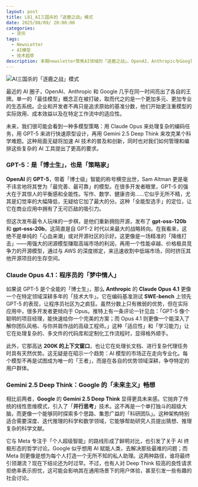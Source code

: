 ```yaml
---
layout: post
title: L81_AI三国杀的「逐鹿之战」模式
date: 2025/08/09/ 20:00:00
categories:
  - 资讯
tags:
  - NewsLetter
  - AI模型
  - 技术趋势
description: 本期newsletter聚焦AI领域的「逐鹿之战」，OpenAI、Anthropic与Google同台竞技，GPT-5、Claude Opus 4.1与Gemini 2.5 Deep Think各展所长。从全能博士生到编码工程师，再到未来主义的并行思考者，三大模型的差异化定位正重塑AI生态。本文深入解析它们的技术亮点、应用场景与市场策略，探讨多模型协同的未来趋势。
---
```


![AI三国杀的「逐鹿之战」模式](https://pics.naaln.com/2025-08-11-603e39c9ca7d4c96aa57c64e63ba6a96.png-basicBlog)

最近的 AI 圈子，OpenAI、Anthropic 和 Google 几乎在同一时间亮出了各自的王牌。单一的「最佳模型」概念正在被打破，取而代之的是一个更加多元、更加专业的生态系统。企业和开发者不再只是追求原始的基准分数，他们开始更注重模型的实际效用、成本效益以及在特定工作流中的适应性。

未来，我们很可能会看到一种多模型策略：用 Claude Opus 来处理复杂的编码任务，用 GPT-5 来进行快速原型设计，再用 Gemini 2.5 Deep Think 来攻克某个科学难题。这种局面无疑将加速 AI 技术的普及和创新，同时也对我们如何管理和编排这些复杂的 AI 工具提出了更高的要求。

### GPT-5：是「博士生」，也是「策略家」

**OpenAI** 的 **GPT-5**，带着「博士级」智能的称号横空出世，Sam Altman 更是毫不讳言地将其誉为「最完善、最可靠」的模型。在很多开发者眼里，GPT-5 的强大在于其惊人的平衡感和全能性。写作、数学、健康咨询……它似乎无所不精，尤其是幻觉率的大幅降低，无疑给它加了最大的分。这种「全能型选手」的定位，让它在商业应用中拥有了无可匹敌的吸引力。

但这次发布最令人玩味的一步棋，是他们重新拥抱开源，发布了 **gpt-oss-120b** 和 **gpt-oss-20b**。这简直是自 GPT-2 时代以来最大的战略转向。在我看来，这绝不是单纯的「心血来潮」或对开源社区的示好。这更像是一场精准的「降维打击」——用强大的闭源模型赚取高端市场的利润，再用一个性能卓越、价格极具竞争力的开源模型，通过与 AWS 的深度绑定，来迅速收割中低端市场，同时挤压其他开源项目的生存空间。

### Claude Opus 4.1：程序员的「梦中情人」

如果说 GPT-5 是个全能的「博士生」，那么 **Anthropic** 的 **Claude Opus 4.1** 更像一个在特定领域深耕多年的「技术大牛」。它在编码基准测试 **SWE-bench** 上领先 GPT-5 的表现，让程序员社区为之疯狂。虽然分数上只有微弱的优势，但在实际应用中，很多开发者更倾向于 Opus。推特上有一条评论一针见血：「GPT-5 像个聪明的项目经理，能快速给你一个完美的方案；而 Opus 4.1 则更像一个能深入了解你团队风格、与你并肩作战的高级工程师。」这种「适应性」和「学习能力」让它在处理复杂的、多文件的代码库和定制化工作流程时，显得格外顺手。

此外，它那高达 **200K 的上下文窗口**，也让它在处理长文档、进行复杂代理任务时具有天然优势。这无疑是在昭示一个趋势：AI 模型的市场正在走向专业化。每个模型不再是试图成为唯一的「王者」，而是在各自的优势领域深耕，争夺特定的用户群体。

### Gemini 2.5 Deep Think：Google 的「未来主义」畅想

相比前两者，**Google** 的 **Gemini 2.5 Deep Think** 显得更具未来感。它抛弃了传统的线性思维模式，引入了「**并行思考**」技术。这不再是一个单打独斗的超级大脑，而更像一个能够同时探索多个思路、集思广益的「科研团队」。这种架构特别适合需要深度、迭代推理的科学和数学领域，它能够帮助研究人员提出猜想、推理复杂的科学文献。

它与 Meta 专注于「个人超级智能」的路线形成了鲜明对比，也引发了关于 AI 终极形态的哲学讨论。Google 似乎想用 AI 赋能人类，去解决那些最难的问题；而 Meta 则更像是想为每个人打造一个无所不知的私人助理。这两种路径，谁将最终引领潮流？现在下结论还为时过早。不过，也有人对 Deep Think 较高的良性请求拒绝率表示担忧，这可能会影响其在通用场景下的用户体验，甚至引发一些有趣的社会讨论。
